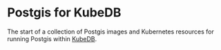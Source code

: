 # Postgis for KubeDB

The start of a collection of Postgis images and Kubernetes resources for running Postgis within [KubeDB](https://kubedb.com).
